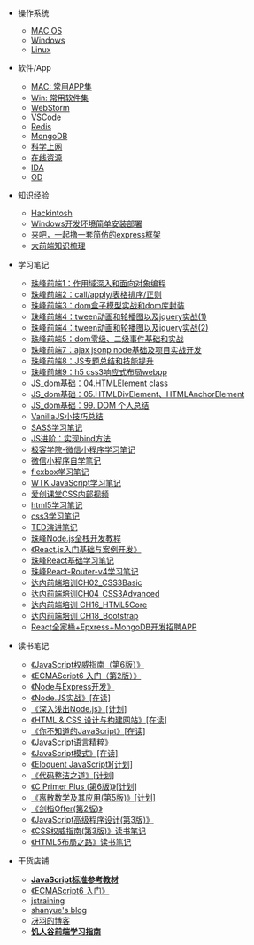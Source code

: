 - 操作系统
  - [MAC OS](/OS/MAC.md)
  - [Windows](/OS/Windows.md)
  - [Linux](/OS/Linux.md)

- 软件/App
  - [MAC: 常用APP集](/App/MacList.md)
  - [Win: 常用软件集](/App/windowsList.md)
  - [WebStorm](/App/WebStorm.md)
  - [VSCode](/App/VSCode.md)
  - [Redis](/App/redis.md)
  - [MongoDB](/App/mongodb.md)
  - [科学上网](/App/ss.md)
  - [在线资源](/Knowledge/online.md)
  - [IDA](#)
  - [OD](#)

- 知识经验
  - [Hackintosh](/Knowledge/Hackintosh.md)
  - [Windows开发环境简单安装部署](/Knowledge/win10NewEnv.md)
  - [来吧，一起撸一套简仿的express框架](/Knowledge/writeExpress.md)
  - [大前端知识梳理](/Knowledge/front-end-plus.md)

- 学习笔记
  - [珠峰前端1：作用域深入和面向对象编程](/Knowledge/FullStack/zf01.md)
  - [珠峰前端2：call/apply/表格排序/正则](/Knowledge/FullStack/zf02.md)
  - [珠峰前端3：dom盒子模型实战和dom库封装](/Knowledge/FullStack/zf03.md)
  - [珠峰前端4：tween动画和轮播图以及jquery实战(1)](/Knowledge/FullStack/zf04-1.md)
  - [珠峰前端4：tween动画和轮播图以及jquery实战(2)](/Knowledge/FullStack/zf04-2.md)
  - [珠峰前端5：dom零级、二级事件基础和实战](/Knowledge/FullStack/zf05.md)
  - [珠峰前端7：ajax jsonp node基础及项目实战开发](/Knowledge/FullStack/zf07.md)
  - [珠峰前端8：JS专题总结和技能提升](/Knowledge/FullStack/zf08.md)
  - [珠峰前端9：h5 css3响应式布局webpp](/Knowledge/FullStack/zf09.md)
  - [JS_dom基础：04.HTMLElement class](/notes/dom/base04.md)
  - [JS_dom基础：05.HTMLDivElement、HTMLAnchorElement](/notes/dom/base05.md)
  - [JS_dom基础：99. DOM 个人总结](/notes/dom/base99.md)
  - [VanillaJS小技巧总结](/notes/vanillaJS.md)
  - [SASS学习笔记](/notes/learning/css/SASS.md)
  - [JS进阶：实现bind方法](/notes/learning/js/adv-bind.md)
  - [极客学院-微信小程序学习笔记](/notes/learning/wxapp/jkxy.md)
  - [微信小程序自学笔记](/notes/learning/wxapp/self.md)  
  - [flexbox学习笔记](/notes/learning/css/flexbox.md)
  - [WTK JavaScript学习笔记](/notes/learning/js/wtfjs.md)
  - [爱创课堂CSS内部视频](/notes/learning/css/icketang_css.md)
  - [html5学习笔记](/notes/learning/html/html5.md)
  - [css3学习笔记](/notes/learning/css/css3.md)
  - [TED演讲笔记](/notes/ted/ted.md)
  - [珠峰Node.js全栈开发教程](/notes/learning/node/zf-node.md)
  - [《React.js入门基础与案例开发》](/notes/learning/react/imooc_react_starter.md)
  - [珠峰React基础学习笔记](/notes/learning/react/zf-react-base.md)
  - [珠峰React-Router-v4学习笔记](/notes/learning/react/zf-react-router.md)
  - [达内前端培训CH02_CSS3Basic](/notes/learning/danei/CH02-CSS3Basic.md)
  - [达内前端培训CH04_CSS3Advanced](/notes/learning/danei/CH04-CSS3Advanced.md)
  - [达内前端培训 CH16_HTML5Core](/notes/learning/danei/CH16_HTML5Core.md)
  - [达内前端培训 CH18_Bootstrap](/notes/learning/danei/CH18_Bootstrap.md)
  - [React全家桶+Epxress+MongoDB开发招聘APP](/notes/learning/react/react-job-app.md)

- 读书笔记
  - [《JavaScript权威指南（第6版）》](/notes/reading/9787111376613/README.md)
  - [《ECMAScript6 入门（第2版）》](/notes/reading/9787121276576/README.md)
  - [《Node与Express开发》](/notes/reading/9787115380333/README.md)
  - [《Node.JS实战》[在读]](/notes/reading/9787115352460/README.md)
  - [《深入浅出Node.js》[计划]](/notes/reading/9787115335500/README.md)
  - [《HTML & CSS 设计与构建网站》[在读]](/notes/reading/9787302311034/README.md)
  - [《你不知道的JavaScript》[在读]](/notes/reading/9787115385734/README.md)
  - [《JavaScript语言精粹》](/notes/reading/9787121177408/README.md)
  - [《JavaScript模式》[在读]](/notes/reading/9787512329232/README.md)
  - [《Eloquent JavaScript》[计划]](/notes/reading/9781593275846/README.md)
  - [《代码整洁之道》[计划]](/notes/reading/9787115216878/README.md)
  - [《C Primer Plus (第6版)》[计划]](/notes/reading/9787115390592/README.md)  
  - [《离散数学及其应用(第5版)》[计划]](/notes/reading/9787111203261/README.md)
  - [《剑指Offer(第2版)》](/notes/reading/9787121310928.md)
  - [《JavaScript高级程序设计(第3版)》](/notes/reading/9787115275790.md)
  - [《CSS权威指南(第3版)》读书笔记](/notes/reading/9787508355948.md)
  - [《HTML5布局之路》读书笔记](/notes/reading/9787302466840.md)

- 干货店铺
  - **[JavaScript标准参考教材](http://javascript.ruanyifeng.com/)**
  - [《ECMAScript6 入门》](http://es6.ruanyifeng.com/)
  - [jstraining](https://github.com/ruanyf/jstraining)
  - [shanyue's blog](https://github.com/shfshanyue/blog)
  - [冴羽的博客](https://github.com/mqyqingfeng/Blog)
  - **[饥人谷前端学习指南][1]**

  [1]: http://book.jirengu.com/fe/%E5%89%8D%E7%AB%AF%E5%9F%BA%E7%A1%80/index.html
